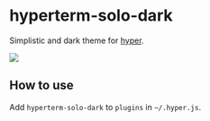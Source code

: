 # hyperterm-solo-dark

Simplistic and dark theme for [hyper](https://hyper.is/).

<img
src="http://liamederzeel.com/media/hperterm-solo-dark_screenshot.png" />

## How to use

Add `hyperterm-solo-dark` to `plugins` in `~/.hyper.js`.
